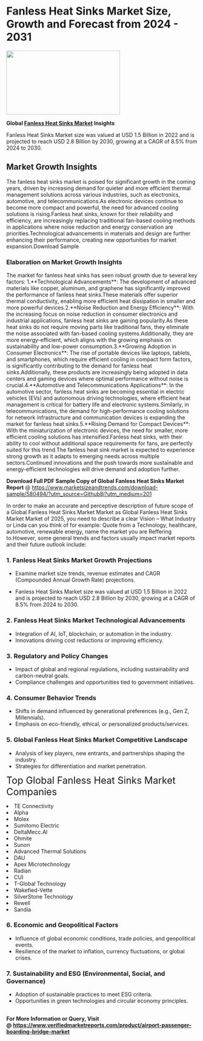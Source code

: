 <H1>Fanless Heat Sinks Market Size, Growth and Forecast from 2024 - 2031</H1><img class="aligncenter size-medium wp-image-584254" src="https://thirdeyenews.in/wp-content/uploads/2024/09/Global-Market-Research-300x168.jpeg" alt="" width="300" height="168" /><p><strong>Global&nbsp;<a href="https://www.marketsizeandtrends.com/download-sample/580494/?utm_source=Github8j?utm_medium=201">Fanless Heat Sinks Market</a> Insights</strong></p><p>Fanless Heat Sinks Market size was valued at USD 1.5 Billion in 2022 and is projected to reach USD 2.8 Billion by 2030, growing at a CAGR of 8.5% from 2024 to 2030.</p><p><h2>Market Growth Insights</h2> The fanless heat sinks market is poised for significant growth in the coming years, driven by increasing demand for quieter and more efficient thermal management solutions across various industries, such as electronics, automotive, and telecommunications.As electronic devices continue to become more compact and powerful, the need for advanced cooling solutions is rising.Fanless heat sinks, known for their reliability and efficiency, are increasingly replacing traditional fan-based cooling methods in applications where noise reduction and energy conservation are priorities.Technological advancements in materials and design are further enhancing their performance, creating new opportunities for market expansion.Download Sample <h3>Elaboration on Market Growth Insights</h3> The market for fanless heat sinks has seen robust growth due to several key factors: 1.**Technological Advancements**: The development of advanced materials like copper, aluminum, and graphene has significantly improved the performance of fanless heat sinks.These materials offer superior thermal conductivity, enabling more efficient heat dissipation in smaller and more powerful devices.2.**Noise Reduction and Energy Efficiency**: With the increasing focus on noise reduction in consumer electronics and industrial applications, fanless heat sinks are gaining popularity.As these heat sinks do not require moving parts like traditional fans, they eliminate the noise associated with fan-based cooling systems.Additionally, they are more energy-efficient, which aligns with the growing emphasis on sustainability and low-power consumption.3.**Growing Adoption in Consumer Electronics**: The rise of portable devices like laptops, tablets, and smartphones, which require efficient cooling in compact form factors, is significantly contributing to the demand for fanless heat sinks.Additionally, these products are increasingly being adopted in data centers and gaming devices where optimal performance without noise is crucial.4.**Automotive and Telecommunications Applications**: In the automotive sector, fanless heat sinks are becoming essential in electric vehicles (EVs) and autonomous driving technologies, where efficient heat management is critical for battery life and electronic systems.Similarly, in telecommunications, the demand for high-performance cooling solutions for network infrastructure and communication devices is expanding the market for fanless heat sinks.5.**Rising Demand for Compact Devices**: With the miniaturization of electronic devices, the need for smaller, more efficient cooling solutions has intensified.Fanless heat sinks, with their ability to cool without additional space requirements for fans, are perfectly suited for this trend.The fanless heat sink market is expected to experience strong growth as it adapts to emerging needs across multiple sectors.Continued innovations and the push towards more sustainable and energy-efficient technologies will drive demand and adoption further.</p><p><span class=""><strong>Download Full PDF Sample Copy of Global Fanless Heat Sinks Market Report</strong> @ <a href="https://www.marketsizeandtrends.com/download-sample/580494/?utm_source=Github8j?utm_medium=201" target="_blank">https://www.marketsizeandtrends.com/download-sample/580494/?utm_source=Github8j?utm_medium=201</a></span></p><p>In order to make an accurate and perceptive description of future scope of a Global&nbsp;Fanless Heat Sinks Market Market as Global&nbsp;Fanless Heat Sinks Market Market of 2025, you need to describe a clear Vision &ndash; What Industry or Linda can you think of for example: Quote from a Technology, healthcare, automotive, renewable energy, name the market you are Reffering to.However, some general trends and factors usually impact market reports and their future outlook include:</p><h3>1.&nbsp;<strong>Fanless Heat Sinks Market Growth Projections</strong></h3><ul><li>Examine market size trends, revenue estimates and CAGR (Compounded Annual Growth Rate) projections.</li><li><p>Fanless Heat Sinks Market size was valued at USD 1.5 Billion in 2022 and is projected to reach USD 2.8 Billion by 2030, growing at a CAGR of 8.5% from 2024 to 2030.</p></li></ul><h3>2.&nbsp;<strong>Fanless Heat Sinks Market Technological Advancements</strong></h3><ul><li>Integration of AI, IoT, blockchain, or automation in the industry.</li><li>Innovations driving cost reductions or improving efficiency.</li></ul><h3>3.&nbsp;<strong>Regulatory and Policy Changes</strong></h3><ul><li>Impact of global and regional regulations, including sustainability and carbon-neutral goals.</li><li>Compliance challenges and opportunities tied to government initiatives.</li></ul><h3>4.&nbsp;<strong>Consumer Behavior Trends</strong></h3><ul><li>Shifts in demand influenced by generational preferences (e.g., Gen Z, Millennials).</li><li>Emphasis on eco-friendly, ethical, or personalized products/services.</li></ul><h3>5.&nbsp;<strong>Global Fanless Heat Sinks Market Competitive Landscape</strong></h3><ul><li>Analysis of key players, new entrants, and partnerships shaping the industry.</li><li>Strategies for differentiation and market penetration.</li></ul><p data-pm-slice="1 1 []"><span style="color: inherit; font-family: inherit; font-size: 25px;">Top Global Fanless Heat Sinks Market Companies</span></p><div class="" data-test-id=""><p><li>TE Connectivity</li><li> Alpha</li><li> Molex</li><li> Sumitomo Electric</li><li> DeltaMecc.Al</li><li> Ohmite</li><li> Sunon</li><li> Advanced Thermal Solutions</li><li> DAU</li><li> Apex Microtechnology</li><li> Radian</li><li> CUI</li><li> T-Global Technology</li><li> Wakefied-Vette</li><li> SilverStone Technology</li><li> Rewell</li><li> Sandia</li></p></div><h3>6.&nbsp;<strong>Economic and Geopolitical Factors</strong></h3><ul><li>Influence of global economic conditions, trade policies, and geopolitical events.</li><li>Resilience of the market to inflation, currency fluctuations, or global crises.</li></ul><h3>7.&nbsp;<strong>Sustainability and ESG (Environmental, Social, and Governance)</strong></h3><ul><li>Adoption of sustainable practices to meet ESG criteria.</li><li>Opportunities in green technologies and circular economy principles.</li></ul><h2><strong style="font-size: 14px;">For More Information or Query, Visit @&nbsp;</strong><a style="background-color: #ffffff; font-size: 14px;" href="https://www.marketsizeandtrends.com/report/fanless-heat-sinks-market/" target="_blank">https://www.verifiedmarketreports.com/product/airport-passenger-boarding-bridge-market</a></h2>